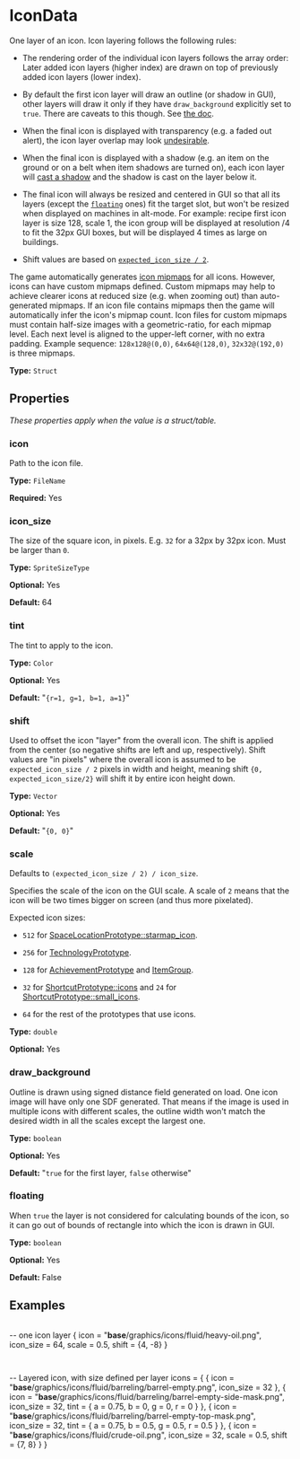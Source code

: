# IconData

One layer of an icon. Icon layering follows the following rules:

- The rendering order of the individual icon layers follows the array order: Later added icon layers (higher index) are drawn on top of previously added icon layers (lower index).

- By default the first icon layer will draw an outline (or shadow in GUI), other layers will draw it only if they have `draw_background` explicitly set to `true`. There are caveats to this though. See [the doc](prototype:IconData::draw_background).

- When the final icon is displayed with transparency (e.g. a faded out alert), the icon layer overlap may look [undesirable](https://forums.factorio.com/viewtopic.php?p=575844#p575844).

- When the final icon is displayed with a shadow (e.g. an item on the ground or on a belt when item shadows are turned on), each icon layer will [cast a shadow](https://forums.factorio.com/84888) and the shadow is cast on the layer below it.

- The final icon will always be resized and centered in GUI so that all its layers (except the [`floating`](prototype:IconData::floating) ones) fit the target slot, but won't be resized when displayed on machines in alt-mode. For example: recipe first icon layer is size 128, scale 1, the icon group will be displayed at resolution /4 to fit the 32px GUI boxes, but will be displayed 4 times as large on buildings.

- Shift values are based on [`expected_icon_size / 2`](prototype:IconData::scale).

The game automatically generates [icon mipmaps](https://factorio.com/blog/post/fff-291) for all icons. However, icons can have custom mipmaps defined. Custom mipmaps may help to achieve clearer icons at reduced size (e.g. when zooming out) than auto-generated mipmaps. If an icon file contains mipmaps then the game will automatically infer the icon's mipmap count. Icon files for custom mipmaps must contain half-size images with a geometric-ratio, for each mipmap level. Each next level is aligned to the upper-left corner, with no extra padding. Example sequence: `128x128@(0,0)`, `64x64@(128,0)`, `32x32@(192,0)` is three mipmaps.

**Type:** `Struct`

## Properties

*These properties apply when the value is a struct/table.*

### icon

Path to the icon file.

**Type:** `FileName`

**Required:** Yes

### icon_size

The size of the square icon, in pixels. E.g. `32` for a 32px by 32px icon. Must be larger than `0`.

**Type:** `SpriteSizeType`

**Optional:** Yes

**Default:** 64

### tint

The tint to apply to the icon.

**Type:** `Color`

**Optional:** Yes

**Default:** "`{r=1, g=1, b=1, a=1}`"

### shift

Used to offset the icon "layer" from the overall icon. The shift is applied from the center (so negative shifts are left and up, respectively). Shift values are "in pixels" where the overall icon is assumed to be `expected_icon_size / 2` pixels in width and height, meaning shift `{0, expected_icon_size/2}` will shift it by entire icon height down.

**Type:** `Vector`

**Optional:** Yes

**Default:** "`{0, 0}`"

### scale

Defaults to `(expected_icon_size / 2) / icon_size`.

Specifies the scale of the icon on the GUI scale. A scale of `2` means that the icon will be two times bigger on screen (and thus more pixelated).

Expected icon sizes:

- `512` for [SpaceLocationPrototype::starmap_icon](prototype:SpaceLocationPrototype::starmap_icon).

- `256` for [TechnologyPrototype](prototype:TechnologyPrototype).

- `128` for [AchievementPrototype](prototype:AchievementPrototype) and [ItemGroup](prototype:ItemGroup).

- `32` for [ShortcutPrototype::icons](prototype:ShortcutPrototype::icons) and `24` for [ShortcutPrototype::small_icons](prototype:ShortcutPrototype::small_icons).

- `64` for the rest of the prototypes that use icons.

**Type:** `double`

**Optional:** Yes

### draw_background

Outline is drawn using signed distance field generated on load. One icon image will have only one SDF generated. That means if the image is used in multiple icons with different scales, the outline width won't match the desired width in all the scales except the largest one.

**Type:** `boolean`

**Optional:** Yes

**Default:** "`true` for the first layer, `false` otherwise"

### floating

When `true` the layer is not considered for calculating bounds of the icon, so it can go out of bounds of rectangle into which the icon is drawn in GUI.

**Type:** `boolean`

**Optional:** Yes

**Default:** False

## Examples

```
```
-- one icon layer
{
  icon = "__base__/graphics/icons/fluid/heavy-oil.png",
  icon_size = 64,
  scale = 0.5,
  shift = {4, -8}
}
```
```

```
```
-- Layered icon, with size defined per layer
icons =
{
  {
    icon = "__base__/graphics/icons/fluid/barreling/barrel-empty.png",
    icon_size = 32
  },
  {
    icon = "__base__/graphics/icons/fluid/barreling/barrel-empty-side-mask.png",
    icon_size = 32,
    tint = { a = 0.75, b = 0, g = 0, r = 0 }
  },
  {
    icon = "__base__/graphics/icons/fluid/barreling/barrel-empty-top-mask.png",
    icon_size = 32,
    tint = { a = 0.75, b = 0.5, g = 0.5, r = 0.5 }
  },
  {
    icon = "__base__/graphics/icons/fluid/crude-oil.png",
    icon_size = 32,
    scale = 0.5,
    shift = {7, 8}
  }
}
```
```

